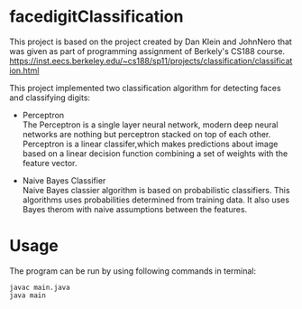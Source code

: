 # facedigitClassification
This project is based on the project created by Dan Klein and JohnNero that was given as part of programming assignment of Berkely's CS188 course.
https://inst.eecs.berkeley.edu/~cs188/sp11/projects/classification/classification.html

This project implemented two classification algorithm for detecting faces and classifying digits:
* Perceptron  
The Perceptron is a single layer neural network, modern deep neural networks are nothing but perceptron stacked on top of each other. Perceptron is a linear classifer,which makes predictions about image based on a linear decision function combining a set of weights with the feature vector.

* Naive Bayes Classifier  
Naive Bayes classier algorithm is based on probabilistic classifiers. This algorithms uses probabilities determined from training data. It also uses Bayes therom with naive assumptions between the features.

# Usage
The program can be run by using following commands in terminal:
```
javac main.java
java main
```
